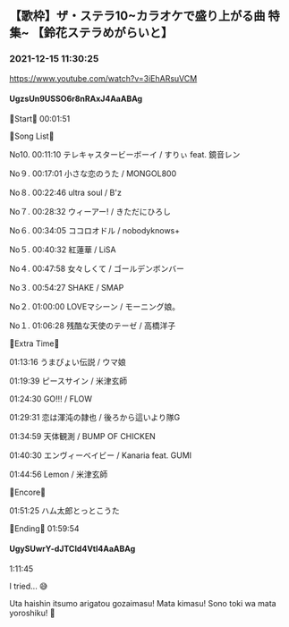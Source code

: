 ## 【歌枠】ザ・ステラ10~カラオケで盛り上がる曲 特集~ 【鈴花ステラめがらいと】
### 2021-12-15 11:30:25
https://www.youtube.com/watch?v=3iEhARsuVCM
#### UgzsUn9USSO6r8nRAxJ4AaABAg
🔔Start🔔 00:01:51



🔔Song List🔔

No10. 00:11:10 テレキャスタービーボーイ / すりぃ feat. 鏡音レン

No９. 00:17:01 小さな恋のうた / MONGOL800

No８. 00:22:46 ultra soul / B'z

No７. 00:28:32 ウィーアー! / きただにひろし

No６. 00:34:05 ココロオドル / nobodyknows+

No５. 00:40:32 紅蓮華 / LiSA

No４. 00:47:58 女々しくて / ゴールデンボンバー

No３. 00:54:27 SHAKE / SMAP

No２. 01:00:00 LOVEマシーン / モーニング娘。

No１. 01:06:28 残酷な天使のテーゼ / 高橋洋子



🔔Extra Time🔔

01:13:16 うまぴょい伝説 / ウマ娘

01:19:39 ピースサイン / 米津玄師

01:24:30 GO!!! / FLOW

01:29:31 恋は渾沌の隷也 / 後ろから這いより隊G

01:34:59 天体観測 / BUMP OF CHICKEN

01:40:30 エンヴィーベイビー / Kanaria feat. GUMI

01:44:56 Lemon / 米津玄師



🔔Encore🔔

01:51:25 ハム太郎とっとこうた



🔔Ending🔔 01:59:54

#### UgySUwrY-dJTCId4Vtl4AaABAg
1:11:45

I tried... 😅



Uta haishin itsumo arigatou gozaimasu! Mata kimasu! Sono toki wa mata yoroshiku! 🥰

